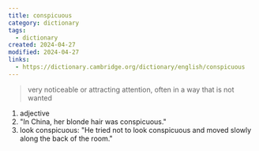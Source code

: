 ```yaml
---
title: conspicuous
category: dictionary
tags:
  - dictionary
created: 2024-04-27
modified: 2024-04-27
links:
  - https://dictionary.cambridge.org/dictionary/english/conspicuous
---
```


>very noticeable or attracting attention, often in a way that is not wanted 

1. adjective
2. "In China, her blonde hair was conspicuous."
3. look conspicuous: "He tried not to look conspicuous and moved slowly along the back of the room."

